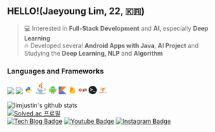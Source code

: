 ## HELLO!(Jaeyoung Lim, 22, 🇰🇷)
> 💻 Interested in **Full-Stack Development** and **AI**, especially **Deep Learning**<br>
> 🔥 Developed several **Android Apps with Java**, **AI Project** and Studying the **Deep Learning, NLP** and **Algorithm**<br>
 
### Languages and Frameworks

<code><img height="20" src="https://toppng.com/uploads/preview/c-programming-icon-c-programming-language-logo-11562945679duaxtn3yq0.png"></code>
<code><img height="20" src="https://img.favpng.com/13/14/25/the-c-programming-language-png-favpng-x2FKZ86GuA0YStdCDY8nQU5Z4.jpg"></code>
<code><img height="20" src="https://raw.githubusercontent.com/github/explore/80688e429a7d4ef2fca1e82350fe8e3517d3494d/topics/python/python.png"></code>
<code><img height="28" src="https://raw.githubusercontent.com/github/explore/80688e429a7d4ef2fca1e82350fe8e3517d3494d/topics/java/java.png"></code>
<code><img height="20" src="https://raw.githubusercontent.com/github/explore/80688e429a7d4ef2fca1e82350fe8e3517d3494d/topics/android/android.png"></code>
<code><img height="18" src="https://raw.githubusercontent.com/github/explore/80688e429a7d4ef2fca1e82350fe8e3517d3494d/topics/kotlin/kotlin.png"></code>
<code><img height="20" src="https://raw.githubusercontent.com/github/explore/80688e429a7d4ef2fca1e82350fe8e3517d3494d/topics/firebase/firebase.png"></code>
<code><img height="20" src="https://raw.githubusercontent.com/github/explore/80688e429a7d4ef2fca1e82350fe8e3517d3494d/topics/git/git.png"></code>
<code><img height="20" src="https://raw.githubusercontent.com/github/explore/80688e429a7d4ef2fca1e82350fe8e3517d3494d/topics/terminal/terminal.png"></code>
<code><img height="20" src="https://raw.githubusercontent.com/github/explore/80688e429a7d4ef2fca1e82350fe8e3517d3494d/topics/tensorflow/tensorflow.png"></code>




![limjustin's github stats](https://github-readme-stats.vercel.app/api?username=limjustin&show_icons=true)        
[![Solved.ac 프로필](http://mazassumnida.wtf/api/v2/generate_badge?boj=limjyjustin)](https://solved.ac/limjyjustin)<br>
[![Tech Blog Badge](http://img.shields.io/badge/-Tech%20blog-black?style=flat-square&logo=github&link=https://codenamejy.tistory.com/)](https://codenamejy.tistory.com/)
[![Youtube Badge](https://img.shields.io/badge/Youtube-ff0000?style=flat-square&logo=youtube&link=https://www.youtube.com/channel/UCR5S1IR65_kAEMS7U3FBMNg)](https://www.youtube.com/channel/UCR5S1IR65_kAEMS7U3FBMNg)
[![Instagram Badge](https://img.shields.io/badge/Instagram-ff69b4?style=flat-square&logo=instagram&logoColor=white&link=https://www.instagram.com/limjaeng0_0/)](https://www.instagram.com/limjaeng0_0/)
